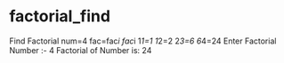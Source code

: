 # factorial_find
Find Factorial
num=4
fac=fac*i
fac*i
1*1=1
1*2=2
2*3=6
6*4=24
Enter Factorial Number :-  4
Factorial of Number is: 24
